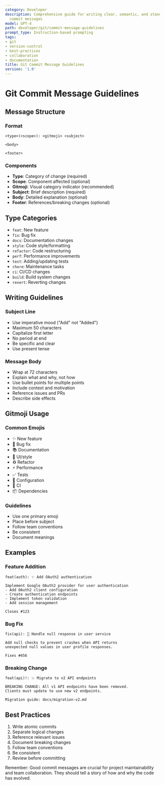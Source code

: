 ```yaml
---
category: Developer
description: Comprehensive guide for writing clear, semantic, and standardized git
  commit messages
model: GPT-4
path: developer/git/commit-message-guidelines
prompt_type: Instruction-based prompting
tags:
- git
- version-control
- best-practices
- collaboration
- documentation
title: Git Commit Message Guidelines
version: '1.0'
---
```


# Git Commit Message Guidelines

## Message Structure

### Format
```
<type>(<scope>): <gitmoji> <subject>

<body>

<footer>
```

### Components
- **Type**: Category of change (required)
- **Scope**: Component affected (optional)
- **Gitmoji**: Visual category indicator (recommended)
- **Subject**: Brief description (required)
- **Body**: Detailed explanation (optional)
- **Footer**: References/breaking changes (optional)

## Type Categories
- `feat`: New feature
- `fix`: Bug fix
- `docs`: Documentation changes
- `style`: Code style/formatting
- `refactor`: Code restructuring
- `perf`: Performance improvements
- `test`: Adding/updating tests
- `chore`: Maintenance tasks
- `ci`: CI/CD changes
- `build`: Build system changes
- `revert`: Reverting changes

## Writing Guidelines

### Subject Line
- Use imperative mood ("Add" not "Added")
- Maximum 50 characters
- Capitalize first letter
- No period at end
- Be specific and clear
- Use present tense

### Message Body
- Wrap at 72 characters
- Explain what and why, not how
- Use bullet points for multiple points
- Include context and motivation
- Reference issues and PRs
- Describe side effects

## Gitmoji Usage

### Common Emojis
- ✨ New feature
- 🐛 Bug fix
- 📚 Documentation
- 💄 UI/style
- ♻️ Refactor
- ⚡️ Performance
- ✅ Tests
- 🔧 Configuration
- 👷 CI
- 📦 Dependencies

### Guidelines
- Use one primary emoji
- Place before subject
- Follow team conventions
- Be consistent
- Document meanings

## Examples

### Feature Addition
```
feat(auth): ✨ Add OAuth2 authentication

Implement Google OAuth2 provider for user authentication
- Add OAuth2 client configuration
- Create authentication endpoints
- Implement token validation
- Add session management

Closes #123
```

### Bug Fix
```
fix(api): 🐛 Handle null response in user service

Add null checks to prevent crashes when API returns
unexpected null values in user profile responses.

Fixes #456
```

### Breaking Change
```
feat(api)!: 💥 Migrate to v2 API endpoints

BREAKING CHANGE: All v1 API endpoints have been removed.
Clients must update to use new v2 endpoints.

Migration guide: docs/migration-v2.md
```

## Best Practices

1. Write atomic commits
2. Separate logical changes
3. Reference relevant issues
4. Document breaking changes
5. Follow team conventions
6. Be consistent
7. Review before committing

Remember: Good commit messages are crucial for project maintainability and team collaboration. They should tell a story of how and why the code has evolved.
